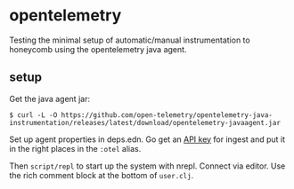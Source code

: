 # opentelemetry

Testing the minimal setup of automatic/manual instrumentation to honeycomb
using the opentelemetry java agent.

## setup

Get the java agent jar:

```
$ curl -L -O https://github.com/open-telemetry/opentelemetry-java-instrumentation/releases/latest/download/opentelemetry-javaagent.jar
```

Set up agent properties in deps.edn. Go get an [API key][1] for ingest and put it in the right places in the `:otel` alias.

Then `script/repl` to start up the system with nrepl. Connect via editor. Use
the rich comment block at the bottom of `user.clj`.

[1]: https://docs.honeycomb.io/send-data/java/opentelemetry-agent/#get-your-honeycomb-api-key
